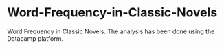 # Word-Frequency-in-Classic-Novels
Word Frequency in Classic Novels. The analysis has been done using the Datacamp platform.
